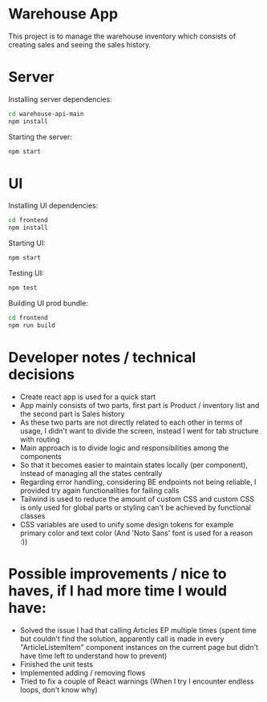 # Warehouse App

This project is to manage the warehouse inventory which consists of creating sales and seeing the sales history.

# Server

Installing server dependencies:

```bash
cd warehouse-api-main
npm install
```

Starting the server:

```bash
npm start
```

# UI

Installing UI dependencies:

```bash
cd frontend
npm install
```

Starting UI:

```bash
npm start
```

Testing UI:

```bash
npm test
```

Building UI prod bundle:

```bash
cd frontend
npm run build
```

# Developer notes / technical decisions

- Create react app is used for a quick start
- App mainly consists of two parts, first part is Product / inventory list and the second part is Sales history
- As these two parts are not directly related to each other in terms of usage, I didn't want to divide the screen, instead I went for tab structure with routing
- Main approach is to divide logic and responsibilities among the components
- So that it becomes easier to maintain states locally (per component), instead of managing all the states centrally
- Regarding error handling, considering BE endpoints not being reliable, I provided try again functionalities for failing calls
- Tailwind is used to reduce the amount of custom CSS and custom CSS is only used for global parts or styling can't be achieved by functional classes
- CSS variables are used to unify some design tokens for example primary color and text color (And 'Noto Sans' font is used for a reason :))

# Possible improvements / nice to haves, if I had more time I would have:

- Solved the issue I had that calling Articles EP multiple times (spent time but couldn't find the solution, apparently call is made in every "ArticleListemItem" component instances on the current page but didn't have time left to understand how to prevent)
- Finished the unit tests
- Implemented adding / removing flows
- Tried to fix a couple of React warnings (When I try I encounter endless loops, don't know why)
